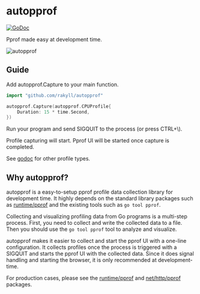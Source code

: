# autopprof

[![GoDoc](https://godoc.org/github.com/rakyll/autopprof?status.svg)](https://godoc.org/github.com/rakyll/autopprof)

Pprof made easy at development time.

![autopprof](https://storage.googleapis.com/jbd-public-archive/autopprof.gif)

## Guide

Add autopprof.Capture to your main function.

```go
import "github.com/rakyll/autopprof"

autopprof.Capture(autopprof.CPUProfile{
    Duration: 15 * time.Second,
})
```

Run your program and send SIGQUIT to the process
(or press CTRL+\\).

Profile capturing will start. Pprof UI will be started
once capture is completed.

See [godoc](https://godoc.org/github.com/rakyll/autopprof) for other profile types.

## Why autopprof?

autopprof is a easy-to-setup pprof profile data collection library
for development time.
It highly depends on the standard library packages such as
[runtime/pprof](https://golang.org/pkg/runtime/pprof/) and the existing
tools such as `go tool pprof`.

Collecting and visualizing profiling data from Go programs is a
multi-step process. First, you need to collect and write the collected
data to a file. Then you should use the `go tool pprof` tool to analyze
and visualize.

autopprof makes it easier to collect and start the pprof UI with a
one-line configuration. It collects profiles once the process is triggered
with a SIGQUIT and starts the pprof UI with the collected data. Since it
does signal handling and starting the browser, it is only recommended
at development-time.

For production cases, please see the
[runtime/pprof](https://golang.org/pkg/runtime/pprof/)
and [net/http/pprof](https://golang.org/pkg/net/http/pprof/) packages.
